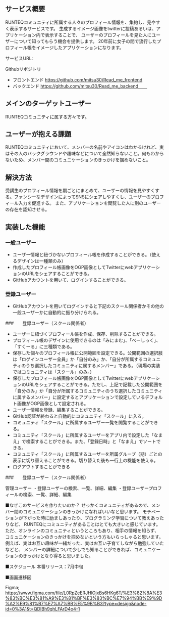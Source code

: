 ## サービス概要
RUNTEQコミュニティに所属する人々のプロフィール情報を、集約し、見やすく表示するサービスです。
生成するイメージ画像をtwitterに投稿あるいは、アプリケーション内で表示することで、
ユーザーのプロフィールを見た人にユーザーについて知ってもらう機会を提供します。
20年前に女子の間で流行したプロフィール帳をイメージしたアプリケーションになります。

サービスURL:

Githubリポジトリ

- フロントエンド 
https://github.com/mitsu30/Read_me_frontend
- バックエンド
https://github.com/mitsu30/Read_me_backend　　

## メインのターゲットユーザー
RUNTEQコミュニティに属する方々です。

## ユーザーが抱える課題
RUNTEQコミュニティにおいて、メンバーの名前やアイコンはわかるけれど、実はその人のバックグラウンドや趣味などについて全然知らないこと。何もわからないため、メンバー間のコミュニケーションのきっかけを掴めないこと。

## 解決方法
受講生のプロフィール情報を期ごとにまとめて、ユーザーの情報を見やすくする。ファンシーなデザインによってSNSにシェアしやすくし、ユーザーのプロフィール入力を促進する。
また、アプリケーションを閲覧した人に別のユーザーの存在を認知させる。

## 実装した機能
### 一般ユーザー
- ユーザー情報と紐づかないプロフィール帳を作成することができる。（使えるデザインは一種類のみ）
- 作成したプロフィール帳画像をOGP画像としてTwitterにwebアプリケーションのURLをシェアすることができる。
- GitHubアカウントを用いて、ログインすることができる。


### 登録ユーザー
- GitHubアカウントを用いてログインすると下記のスクール関係者かその他の一般ユーザーかに自動的に振り分けられる。

###　　登録ユーザー（スクール関係者）
- ユーザーに紐づくプロフィール帳を作成、保存、削除することができる。
- プロフィール帳のデザインに使用できるのは「みにまむ」、「べーしっく」、「すくーる」に三種類である。
- 保存した個々のプロフィール帳に公開範囲を設定できる。公開範囲の選択肢は「ログインユーザー全員」か「自分のみ」か、「自分が所属するコミュニティのうち選択したコミュニティに属するメンバー」である。（現場の実装ではコミュニティは「スクール」のみ。）
- 保存したプロフィール帳画像をOGP画像としてTwitterにwebアプリケーションのURLをシェアすることができる。ただし、上記で記載した公開範囲を「自分のみ」か「自分が所属するコミュニティのうち選択したコミュニティに属するメンバー」に設定するとアプリケーションで設定しているデフォルト画像がOGP画像として設定される。
- ユーザー情報を登録、編集することができる。
- GitHub認証が終わると自動的にコミュニティ「スクール」に入る。
- コミュニティ「スクール」に所属するユーザー一覧を閲覧することができる。
- コミュニティ「スクール」に所属するユーザーをアプリ内で設定した「なまえ」で検索することができる。また、「登録日時」と「なまえ」でソートできる。
- コミュニティ「スクール」に所属するユーザーを所属グループ（期）ごとの表示に切り替えることができる。切り替えた後も一行上の機能を使える。
- ログアウトすることができる

###　　登録ユーザー（スクール関係者）

管理ユーザー
・登録ユーザーの検索、一覧、詳細、編集
・登録ユーザープロフィールの検索、一覧、詳細、編集

■なぜこのサービスを作りたいのか？
せっかくコミュニティがあるので、メンバー間のコミュニケーションのきっかけになればいいなと思います。
モチベーションが下がった時に励ましあったり、プログラミング学習について教えあったりなど、
RUNTEQにコミュニティがあることはとても大きいと感じています。
ただ、オンラインのコミュニティというところもあり、相手の情報を知らず、
コミュニケーションのきっかけを掴めないという方もいらっしゃると思います。
例えば、実はお互い趣味が一緒だった、実はお互い子育てしながら勉強していたなどと、
メンバーの詳細について少しでも知ることができれば、コミュニケーションのきっかけとなり得ると思いました。

■スケジュール
本番リリース：7月中旬

■画面遷移図

Figma;
https://www.figma.com/file/L0RpZeERJHlOjxBs6HKg6T/%E3%82%8A%E3%83%BC%E3%81%A9%E3%81%BF%E3%83%BC%E7%94%BB%E9%9D%A2%E9%81%B7%E7%A7%BB%E5%9B%B3?type=design&node-id=0%3A1&t=QDIBh9qhLFArD4o4-1



